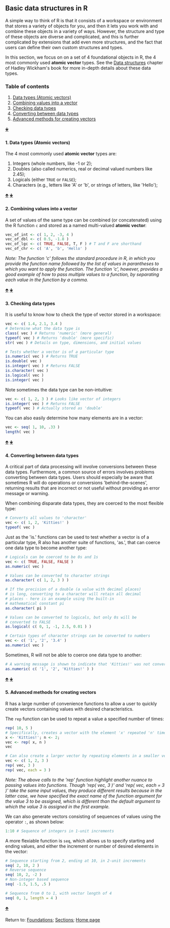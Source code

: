 ## Basic data structures in R

A simple way to think of R is that it consists of a workspace or environment that stores a variety of objects for you, and then it lets you work with and combine these objects in a variety of ways. However, the structure and type of these objects are diverse and complicated, and this is further complicated by extensions that add even more structures, and the fact that users can define their own custom structures and types.

In this section, we focus on on a set of 4 foundational objects in R, the 4 most commonly used __atomic vector__ types. See the [Data structures](http://adv-r.had.co.nz/Data-structures.html) chapter of Hadley Wickham's book for more in-depth details about these data types.

<a name="TOC"></a>
### Table of contents
  
1. <a href="#S01">Data types (Atomic vectors)</a>
2. <a href="#S02">Combining values into a vector</a>
3. <a href="#S03">Checking data types</a>
4. <a href="#S04">Converting between data types</a>
5. <a href="#S05">Advanced methods for creating vectors</a>

<a href="#END">&#129147;</a>

<a name="S01"></a>
#### 1. Data types (Atomic vectors)

The 4 most commonly used __atomic vector__ types are:
1. Integers (whole numbers, like -1 or 2);
2. Doubles (also called numerics, real or decimal valued numbers like 2.45);
3. Logicals (either `TRUE` or `FALSE`);
4. Characters (e.g., letters like 'A' or 'b', or strings of letters, like 'Hello');

<a href="#TOC">&#129145;</a> <a href="#END">&#129147;</a>

<a name="S02"></a>
#### 2. Combining values into a vector

A set of values of the same type can be combined (or concatenated) using the R function `c` and stored as a named multi-valued __atomic vector__:
```R
vec_of_int <- c( 1, 2, -3, 4 )
vec_of_dbl <- c( 0.5, -1.8 )
vec_of_lgc <- c( TRUE, FALSE, T, F ) # T and F are shorthand
vec_of_chr <- c( 'A', 'b', 'Hello' )
```

*Note: The function 'c' follows the standard procedure in R, in which you provide the function name followed by the list of values in parantheses to which you want to apply the function. The function 'c', however, provides a good example of how to pass multiple values to a function, by separating each value in the function by a comma.*

<a href="#TOC">&#129145;</a> <a href="#END">&#129147;</a>

<a name="S03"></a>
#### 3. Checking data types

It is useful to know how to check the type of vector stored in a workspace:
```R
vec <- c( 1.4, 2.1, 3.4 )
# Determine what the data type is
class( vec ) # Returns 'numeric' (more general)
typeof( vec ) # Returns 'double' (more specific)
str( vec ) # Details on type, dimensions, and initial values

# Tests whether a vector is of a particular type
is.numeric( vec ) # Returns TRUE
is.double( vec )
is.integer( vec ) # Returns FALSE
is.character( vec )
is.logical( vec )
is.integer( vec )
```

Note sometimes the data type can be non-intuitive:
```R
vec <- c( 1, 2, 3 ) # Looks like vector of integers
is.integer( vec ) # Returns FALSE
typeof( vec ) # Actually stored as 'double'
```

You can also easily determine how many elements are in a vector:
```R
vec <- seq( 1, 10, .33 )
length( vec )
```

<a href="#TOC">&#129145;</a> <a href="#END">&#129147;</a>

<a name="S04"></a>
#### 4. Converting between data types

A critical part of data processing will involve conversions between these data types. Furthermore, a common source of errors involves problems converting between data types. Users should especially be aware that sometimes R will do operations or conversions 'behind-the-scenes', returning results that are incorrect or not useful without providing an error message or warning.

When combining disparate data types, they are coerced to the most flexible type:
```R
# Converts all values to 'character'
vec <- c( 1, 2, 'Kitties!' )
typeof( vec )
```

Just as the 'is.' functions can be used to test whether a vector is of a particular type, R also has another suite of functions, 'as.', that can coerce one data type to become another type:
```R
# Logicals can be coerced to be 0s and 1s
vec <- c( TRUE, FALSE, FALSE )
as.numeric( vec )

# Values can be converted to character strings
as.character( c( 1, 2, 3 ) )

# If the precision of a double (a value with decimal places) 
# is long, converting to a character will retain all decimal 
# places - here is an example using the built-in 
# mathematical constant pi
as.character( pi )

# Values can be converted to logicals, but only 0s will be 
# converted to FALSE
as.logical( c( 0, 1, -1, 2.5, 0.01 ) )

# Certain types of character strings can be converted to numbers
vec <- c( '1', '2', '3.4' )
as.numeric( vec )
```

Sometimes, R will not be able to coerce one data type to another:
```R
# A warning message is shown to indicate that 'Kitties!' was not converted properly
as.numeric( c( '1', '2', 'Kitties!' ) )
```

<a href="#TOC">&#129145;</a> <a href="#END">&#129147;</a>

<a name="S05"></a>
#### 5. Advanced methods for creating vectors

R has a large number of convenience functions to allow a user to quickly create vectors containing values with desired characteristics.

The `rep` function can be used to repeat a value a specified number of times:
```R
rep( 10, 5 )
# Specifically, creates a vector with the element 'x' repeated 'n' times
x <- 'Kitties!'; n <- 2;
vec <- rep( x, n )
vec

# Can also create a larger vector by repeating elements in a smaller vector
vec <- c( 1, 2, 3 )
rep( vec, 3 )
rep( vec, each = 3 )
```

*Note: The above calls to the 'rep' function highlight another nuance to passing values into functions. Though 'rep( vec, 3 )' and 'rep( vec, each = 3 )' take the same input values, they produce different results because in the latter case, we have specified the exact name of the function argument for the value 3 to be assigned, which is different than the default argument to which the value 3 is assigned in the first example.*

We can also generate vectors consisting of sequences of values using the operator `:`, as shown below:
```R
1:10 # Sequence of integers in 1-unit increments
```

A more flexiable function is `seq`, which allows us to specify starting and ending values, and either the increment or number of desired elements in the vector:
```R
# Sequence starting from 2, ending at 10, in 2-unit increments
seq( 2, 10, 2 )
# Reverse sequence
seq( 10, 2, -2 )
# Non-integer based sequence
seq( -1.5, 1.5, .5 )

# Sequence from 0 to 1, with vector length of 4
seq( 0, 1, length = 4 )
```

<a href="#TOC">&#129145;</a>

<a name="END"></a>
Return to:
[Foundations](C03_P000_Foundations.md);
[Sections](C00_P002_Chapters.md);
[Home page](https://rettopnivek.github.io/R_training/)
